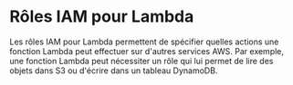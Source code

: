 # Rôles IAM pour Lambda

Les rôles IAM pour Lambda permettent de spécifier quelles actions une fonction Lambda peut effectuer sur d'autres services AWS. Par exemple, une fonction Lambda peut nécessiter un rôle qui lui permet de lire des objets dans S3 ou d'écrire dans un tableau DynamoDB.
